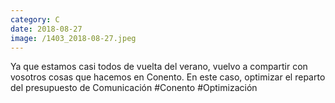 ```yaml
--- 
category: C 
date: 2018-08-27 
image: /1403_2018-08-27.jpeg 
--- 
```


Ya que estamos casi todos de vuelta del verano, vuelvo a compartir con vosotros cosas que hacemos en Conento. En este caso, optimizar el reparto del presupuesto de Comunicación #Conento #Optimización